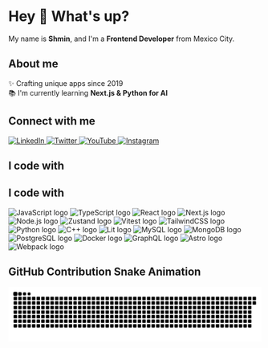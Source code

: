 # Hey 👋 What's up?

My name is **Shmin**, and I'm a **Frontend Developer** from Mexico City.

## About me

✨ Crafting unique apps since 2019  
📚 I'm currently learning **Next.js & Python for AI**

## Connect with me

<p>
  <a href="https://www.linkedin.com/in/purple-code-sh">
    <img src="https://raw.githubusercontent.com/maurodesouza/profile-readme-generator/master/src/assets/icons/social/linkedin/default.svg" width="40" alt="LinkedIn"/>
  </a>
  <a href="https://twitter.com/PurpleCodeSH">
    <img src="https://raw.githubusercontent.com/maurodesouza/profile-readme-generator/master/src/assets/icons/social/twitter/default.svg" width="40" alt="Twitter"/>
  </a>
  <a href="https://www.youtube.com/@purplecodesh">
    <img src="https://raw.githubusercontent.com/maurodesouza/profile-readme-generator/master/src/assets/icons/social/youtube/default.svg" width="40" alt="YouTube"/>
  </a>
  <a href="https://instagram.com/shmiinn">
    <img src="https://raw.githubusercontent.com/maurodesouza/profile-readme-generator/master/src/assets/icons/social/instagram/default.svg" width="40" alt="Instagram"/>
  </a>
</p>

## I code with

## I code with

<p>
  <img src="https://cdn.jsdelivr.net/gh/devicons/devicon/icons/javascript/javascript-original.svg" height="40" alt="JavaScript logo"> 
  <img src="https://cdn.jsdelivr.net/gh/devicons/devicon/icons/typescript/typescript-original.svg" height="40" alt="TypeScript logo"> 
  <img src="https://cdn.jsdelivr.net/gh/devicons/devicon/icons/react/react-original.svg" height="40" alt="React logo"> 
  <img src="https://cdn.jsdelivr.net/gh/devicons/devicon/icons/nextjs/nextjs-original.svg" height="40" alt="Next.js logo"> 
  <img src="https://cdn.jsdelivr.net/gh/devicons/devicon/icons/nodejs/nodejs-original.svg" height="40" alt="Node.js logo"> 
  <img src="https://i.imgur.com/NtuYy0F.png" height="40" alt="Zustand logo">
  <img src="https://cdn.jsdelivr.net/gh/devicons/devicon/icons/vitest/vitest-original.svg" height="40" alt="Vitest logo"> 
  <img src="https://cdn.jsdelivr.net/gh/devicons/devicon/icons/tailwindcss/tailwindcss-original.svg" height="40" alt="TailwindCSS logo"> 
  <img src="https://cdn.jsdelivr.net/gh/devicons/devicon/icons/python/python-original.svg" height="40" alt="Python logo"> 
  <img src="https://cdn.jsdelivr.net/gh/devicons/devicon/icons/cplusplus/cplusplus-original.svg" height="40" alt="C++ logo"> 
  <img src="https://lit.dev/images/logo.svg" height="40" alt="Lit logo"> 
  <img src="https://cdn.jsdelivr.net/gh/devicons/devicon/icons/mysql/mysql-original.svg" height="40" alt="MySQL logo"> 
  <img src="https://cdn.jsdelivr.net/gh/devicons/devicon/icons/mongodb/mongodb-original.svg" height="40" alt="MongoDB logo"> 
  <img src="https://cdn.jsdelivr.net/gh/devicons/devicon/icons/postgresql/postgresql-original.svg" height="40" alt="PostgreSQL logo"> 
  <img src="https://cdn.jsdelivr.net/gh/devicons/devicon/icons/docker/docker-original.svg" height="40" alt="Docker logo"> 
  <img src="https://cdn.jsdelivr.net/gh/devicons/devicon/icons/graphql/graphql-plain.svg" height="40" alt="GraphQL logo"> 
  <img src="https://cdn.jsdelivr.net/gh/devicons/devicon/icons/astro/astro-original.svg" height="40" alt="Astro logo"> 
  <img src="https://cdn.jsdelivr.net/gh/devicons/devicon/icons/webpack/webpack-original.svg" height="40" alt="Webpack logo"> 
</p>

## GitHub Contribution Snake Animation

<picture>
  <source media="(prefers-color-scheme: dark)" srcset="https://raw.githubusercontent.com/Purple-Code-sh/Purple-Code-sh/main/dist/github-snake-dark.svg">
  <source media="(prefers-color-scheme: light)" srcset="https://raw.githubusercontent.com/Purple-Code-sh/Purple-Code-sh/main/dist/github-snake.svg">
  <img alt="GitHub Contribution Snake Animation" src="https://raw.githubusercontent.com/Purple-Code-sh/Purple-Code-sh/main/dist/github-snake.svg">
</picture>


